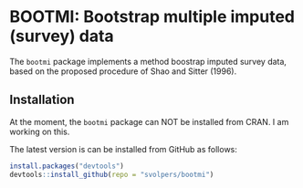 BOOTMI: Bootstrap multiple imputed (survey) data
================================================

The `bootmi` package implements a method boostrap imputed survey data, based on the proposed procedure of Shao and Sitter (1996).

Installation
------------

At the moment, the `bootmi` package can NOT be installed from CRAN. I am working on this.

The latest version is can be installed from GitHub as follows:

``` r
install.packages("devtools")
devtools::install_github(repo = "svolpers/bootmi")
```


